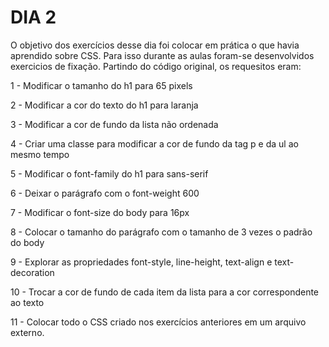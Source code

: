 # DIA 2

O objetivo dos exercícios desse dia foi colocar em prática o que havia aprendido sobre CSS. Para isso durante as aulas foram-se desenvolvidos exercicios de fixação. Partindo do código original, os requesitos eram: 

1 - Modificar o tamanho do h1 para 65 pixels

2 - Modificar a cor do texto do h1 para laranja

3 - Modificar a cor de fundo da lista não ordenada

4 - Criar uma classe para modificar a cor de fundo da tag p e da ul ao mesmo tempo

5 - Modificar o font-family do h1 para sans-serif

6 - Deixar o parágrafo com o font-weight 600

7 - Modificar o font-size do body para 16px

8 - Colocar o tamanho do parágrafo com o tamanho de 3 vezes o padrão do body

9 - Explorar as propriedades font-style, line-height, text-align e text-decoration

10 - Trocar a cor de fundo de cada item da lista para a cor correspondente ao texto

11 - Colocar todo o CSS criado nos exercícios anteriores em um arquivo externo.
